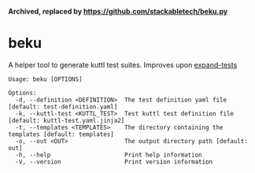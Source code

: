 **Archived, replaced by https://github.com/stackabletech/beku.py**

# beku

A helper tool to generate kuttl test suites. Improves upon [expand-tests](https://github.com/stackabletech/expand-tests)

```
Usage: beku [OPTIONS]

Options:
  -d, --definition <DEFINITION>  The test definition yaml file [default: test-definition.yaml]
  -k, --kuttl-test <KUTTL_TEST>  Test kuttl test definition file [default: kuttl-test.yaml.jinja2]
  -t, --templates <TEMPLATES>    The directory containing the templates [default: templates]
  -o, --out <OUT>                The output directory path [default: out]
  -h, --help                     Print help information
  -V, --version                  Print version information
```
